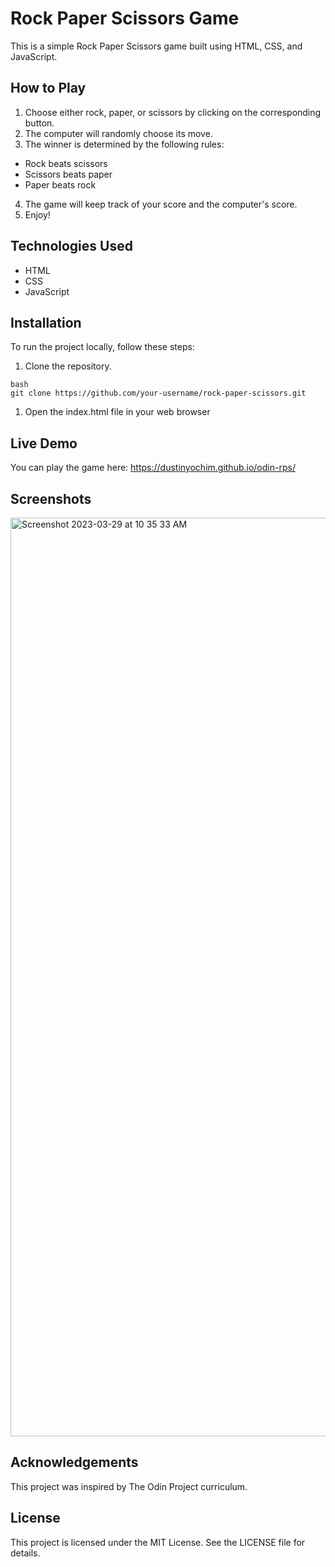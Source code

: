 # Rock Paper Scissors Game

This is a simple Rock Paper Scissors game built using HTML, CSS, and JavaScript.

## How to Play

1. Choose either rock, paper, or scissors by clicking on the corresponding button.
2. The computer will randomly choose its move.
3. The winner is determined by the following rules:
* Rock beats scissors
* Scissors beats paper
* Paper beats rock
4. The game will keep track of your score and the computer's score.
5. Enjoy!

## Technologies Used

* HTML
* CSS
* JavaScript

## Installation
To run the project locally, follow these steps:

1. Clone the repository.
```
bash
git clone https://github.com/your-username/rock-paper-scissors.git
```
1. Open the index.html file in your web browser

## Live Demo

You can play the game here: https://dustinyochim.github.io/odin-rps/

## Screenshots
<img width="1470" alt="Screenshot 2023-03-29 at 10 35 33 AM" src="https://user-images.githubusercontent.com/70305015/228591471-619b49c0-dfb7-4ed3-8135-35a04f533201.png">

## Acknowledgements

This project was inspired by The Odin Project curriculum.

## License

This project is licensed under the MIT License. See the LICENSE file for details.
